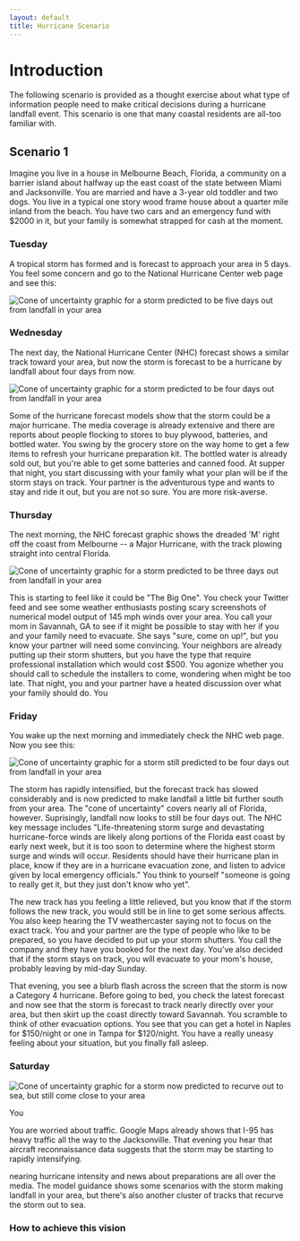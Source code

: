 ```yaml
---
layout: default
title: Hurricane Scenario
---
```


# Introduction #

The following scenario is provided as a thought exercise about what type of information people need to make critical decisions during a hurricane landfall event. 
This scenario is one that many coastal residents are all-too familiar with. 

## Scenario 1 ##

Imagine you live in a house in Melbourne Beach, Florida, a community on a barrier island about halfway up the east coast of the state between Miami and Jacksonville. 
You are married and have a 3-year old toddler and two dogs. You live in a typical one story wood frame house about a quarter mile inland from the beach.
You have two cars and an emergency fund with $2000 in it, but your family is somewhat strapped for cash at the moment. 

### Tuesday ###

A tropical storm has formed and is forecast to approach your area in 5 days. You feel some concern and go to the National Hurricane Center web page and see this:

<img src="../../../images/dorian_day5" alt="Cone of uncertainty graphic for a storm predicted to be five days out from landfall in your area" style="display: block; margin: auto; max-height: 600px;">

### Wednesday ###

The next day, the National Hurricane Center (NHC) forecast shows a similar track toward your area, but now the storm is forecast to be a hurricane by landfall about four days from now. 

<img src="../../../images/dorian_day4" alt="Cone of uncertainty graphic for a storm predicted to be four days out from landfall in your area" style="display: block; margin: auto; max-height: 600px;">

Some of the hurricane forecast models show that the storm could be a major hurricane. The media coverage is already extensive and there are reports about people flocking to stores to buy plywood, batteries, and bottled water. You swing by the grocery store on the way home to get a few items to refresh your hurricane preparation kit. The bottled water is already sold out, but you're able to get some batteries and canned food. At supper that night, you start discussing with your family what your plan will be if the storm stays on track. Your partner is the adventurous type and wants to stay and ride it out, but you are not so sure. You are more risk-averse.   

### Thursday ###

The next morning, the NHC forecast graphic shows the dreaded 'M' right off the coast from Melbourne -- a Major Hurricane, with the track plowing straight into central Florida. 

<img src="../../../images/dorian_day3" alt="Cone of uncertainty graphic for a storm predicted to be three days out from landfall in your area" style="display: block; margin: auto; max-height: 600px;">

This is starting to feel like it could be "The Big One". You check your Twitter feed and see some weather enthusiasts posting scary screenshots of numerical model output of 145 mph winds over your area. You call your mom in Savannah, GA to see if it might be possible to stay with her if you and your family need to evacuate. She says "sure, come on up!", but you know your partner will need some convincing. Your neighbors are already putting up their storm shutters, but you have the type that require professional installation which would cost $500. You agonize whether you should call to schedule the installers to come, wondering when might be too late. That night, you and your partner have a heated discussion over what your family should do. You

### Friday ###

You wake up the next morning and immediately check the NHC web page. Now you see this:

<img src="../../../images/dorian_day2" alt="Cone of uncertainty graphic for a storm still predicted to be four days out from landfall in your area" style="display: block; margin: auto; max-height: 600px;">

The storm has rapidly intensified, but the forecast track has slowed considerably and is now predicted to make landfall a little bit further south from your area. The "cone of uncertainty" covers nearly all of Florida, however. Suprisingly, landfall now looks to still be four days out. The NHC key message includes "Life-threatening storm surge and devastating hurricane-force winds are likely along portions of the Florida east coast by early next week, but it is too soon to determine where the highest storm
surge and winds will occur. Residents should have their hurricane plan in place, know if they are in a hurricane evacuation zone, and listen to advice given by local emergency officials." You think to yourself "someone is going to really get it, but they just don't know who yet".

The new track has you feeling a little relieved, but you know that if the storm follows the new track, you would still be in line to get some serious affects. You also keep hearing the TV weathercaster saying not to focus on the exact track. You and your partner are the type of people who like to be prepared, so you have decided to put up your storm shutters. You call the company and they have you booked for the next day. You've also decided that if the storm stays on track, you will evacuate to your mom's house, probably leaving by mid-day Sunday.  

That evening, you see a blurb flash across the screen that the storm is now a Category 4 hurricane. Before going to bed, you check the latest forecast and now see that the storm is forecast to track nearly directly over your area, but then skirt up the coast directly toward Savannah. You scramble to think of other evacuation options. You see that you can get a hotel in Naples for $150/night or one in Tampa for $120/night. You have a really uneasy feeling about your situation, but you finally fall asleep. 

### Saturday ###



<img src="../../../images/dorian_day1" alt="Cone of uncertainty graphic for a storm now predicted to recurve out to sea, but still come close to your area" style="display: block; margin: auto; max-height: 600px;">

You 

You are worried about traffic. Google Maps already shows that I-95 has heavy traffic all the way to the Jacksonville. That evening you hear that aircraft reconnaissance data suggests that the storm may be starting to rapidly intensifying.



nearing hurricane intensity and news about preparations are all over the media. The model guidance shows some scenarios with the storm making landfall in your area, but there's also another cluster of tracks that recurve the storm out to sea.   



### How to achieve this vision ###


